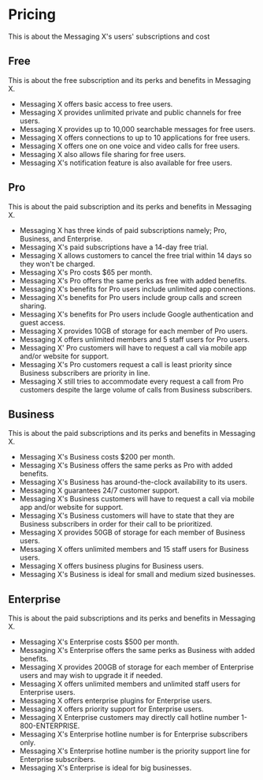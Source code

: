 # Pricing

This is about the Messaging X's users' subscriptions and cost

## Free

This is about the free subscription and its perks and benefits in Messaging X.

- Messaging X offers basic access to free users.
- Messaging X provides unlimited private and public channels for free users.
- Messaging X provides up to 10,000 searchable messages for free users.
- Messaging X offers connections to up to 10 applications for free users.
- Messaging X offers one on one voice and video calls for free users.
- Messaging X also allows file sharing for free users.
- Messaging X's notification feature is also available for free users.

## Pro

This is about the paid subscription and its perks and benefits in Messaging X.

- Messaging X has three kinds of paid subscriptions namely; Pro, Business, and Enterprise.
- Messaging X's paid subscriptions have a 14-day free trial.
- Messaging X allows customers to cancel the free trial within 14 days so they won't be charged.
- Messaging X's Pro costs $65 per month.
- Messaging X's Pro offers the same perks as free with added benefits.
- Messaging X's benefits for Pro users include unlimited app connections.
- Messaging X's benefits for Pro users include group calls and screen sharing.
- Messaging X's benefits for Pro users include Google authentication and guest access.
- Messaging X provides 10GB of storage for each member of Pro users.
- Messaging X offers unlimited members and 5 staff users for Pro users.
- Messaging X' Pro customers will have to request a call via mobile app and/or website for support.
- Messaging X's Pro customers request a call is least priority since Business subscribers are priority in line.
- Messaging X still tries to accommodate every request a call from Pro customers despite the large volume of calls from Business subscribers.

## Business

This is about the paid subscriptions and its perks and benefits in Messaging X.

- Messaging X's Business costs $200 per month.
- Messaging X's Business offers the same perks as Pro with added benefits.
- Messaging X's Business has around-the-clock availability to its users.
- Messaging X guarantees 24/7 customer support.
- Messaging X's Business customers will have to request a call via mobile app and/or website for support.
- Messaging X's Business customers will have to state that they are Business subscribers in order for their call to be prioritized.
- Messaging X provides 50GB of storage for each member of Business users.
- Messaging X offers unlimited members and 15 staff users for Business users.
- Messaging X offers business plugins for Business users.
- Messaging X's Business is ideal for small and medium sized businesses.

## Enterprise

This is about the paid subscriptions and its perks and benefits in Messaging X.

- Messaging X's Enterprise costs $500 per month.
- Messaging X's Enterprise offers the same perks as Business with added benefits.
- Messaging X provides 200GB of storage for each member of Enterprise users and may wish to upgrade it if needed.
- Messaging X offers unlimited members and unlimited staff users for Enterprise users.
- Messaging X offers enterprise plugins for Enterprise users.
- Messaging X offers priority support for Enterprise users.
- Messaging X Enterprise customers may directly call hotline number 1-800-ENTERPRISE.
- Messaging X's Enterprise hotline number is for Enterprise subscribers only.
- Messaging X's Enterprise hotline number is the priority support line for Enterprise subscribers.
- Messaging X's Enterprise is ideal for big businesses.